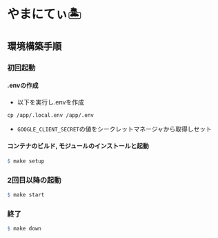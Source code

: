 # やまにてぃ🏝

## 環境構築手順

### 初回起動

#### .envの作成

- 以下を実行し.envを作成

```shell
cp /app/.local.env /app/.env
```

- `GOOGLE_CLIENT_SECRET`の値をシークレットマネージャから取得しセット

#### コンテナのビルド, モジュールのインストールと起動

```makefile
$ make setup
```

### 2回目以降の起動

```makefile
$ make start
```

### 終了

```makefile
$ make down
```